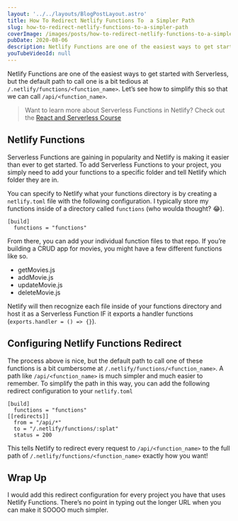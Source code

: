 ```yaml
---
layout: '../../layouts/BlogPostLayout.astro'
title: How To Redirect Netlify Functions To  a Simpler Path
slug: how-to-redirect-netlify-functions-to-a-simpler-path
coverImage: /images/posts/how-to-redirect-netlify-functions-to-a-simpler-path/cover.png
pubDate: 2020-08-06
description: Netlify Functions are one of the easiest ways to get started with Serverless. However, the default path to call a Netlify Function is a bit cumbersome. Let's learn how to simplify that path with redirects.
youTubeVideoId: null
---
```


Netlify Functions are one of the easiest ways to get started with Serverless, but the default path to call one is a bit tedious at `/.netlify/functions/<function_name>`. Let’s see how to simplify this so that we can call `/api/<function_name>`.

> Want to learn more about Serverless Functions in Netlify? Check out the [React and Serverless Course](https://www.jamesqquick.com/courses/react-and-serverless-fullstack-developmnent)

## Netlify Functions

Serverless Functions are gaining in popularity and Netlify is making it easier than ever to get started. To add Serverless Functions to your project, you simply need to add your functions to a specific folder and tell Netlify which folder they are in.

You can specify to Netlify what your functions directory is by creating a `netlify.toml` file with the following configuration. I typically store my functions inside of a directory called `functions` (who woulda thought? 😂).

    [build]
      functions = "functions"

From there, you can add your individual function files to that repo. If you’re building a CRUD app for movies, you might have a few different functions like so.

- getMovies.js
- addMovie.js
- updateMovie.js
- deleteMovie.js

Netlify will then recognize each file inside of your functions directory and host it as a Serverless Function IF it exports a handler functions (`exports.handler = () => {}`).

## Configuring Netlify Functions Redirect

The process above is nice, but the default path to call one of these functions is a bit cumbersome at `/.netlify/functions/<function_name>`. A path like `/api/<function_name>` is much simpler and much easier to remember. To simplify the path in this way, you can add the following redirect configuration to your `netlify.toml`

    [build]
      functions = "functions"
    [[redirects]]
      from = "/api/*"
      to = "/.netlify/functions/:splat"
      status = 200

This tells Netlify to redirect every request to `/api/<function_name>` to the full path of `/.netlify/functions/<function_name>` exactly how you want!

## Wrap Up

I would add this redirect configuration for every project you have that uses Netlify Functions. There’s no point in typing out the longer URL when you can make it SOOOO much simpler.
